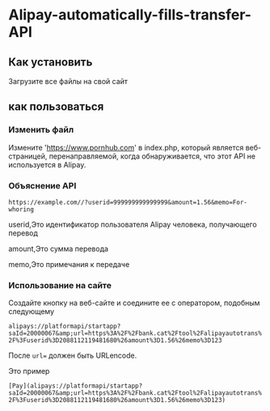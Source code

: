 # Alipay-automatically-fills-transfer-API

## Как установить

Загрузите все файлы на свой сайт

## как пользоваться

### Изменить файл

Измените 'https://www.pornhub.com' в index.php, который является веб-страницей, перенаправляемой, когда обнаруживается, что этот API не используется в Alipay.

### Объяснение API

`https://example.com//?userid=999999999999999&amount=1.56&memo=For-whoring`

userid,Это идентификатор пользователя Alipay человека, получающего перевод

amount,Это сумма перевода

memo,Это примечания к передаче

### Использование на сайте

Создайте кнопку на веб-сайте и соедините ее с оператором, подобным следующему

`alipays://platformapi/startapp?saId=20000067&amp;url=https%3A%2F%2Fbank.cat%2Ftool%2Falipayautotrans%2F%3Fuserid%3D2088112119481680%26amount%3D1.56%26memo%3D123`

После `url=` должен быть URLencode.

Это пример

`[Pay](alipays://platformapi/startapp?saId=20000067&amp;url=https%3A%2F%2Fbank.cat%2Ftool%2Falipayautotrans%2F%3Fuserid%3D2088112119481680%26amount%3D1.56%26memo%3D123)`


